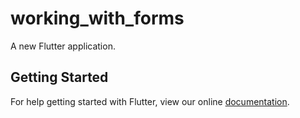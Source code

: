 # working_with_forms

A new Flutter application.

## Getting Started

For help getting started with Flutter, view our online
[documentation](https://flutter.io/).
